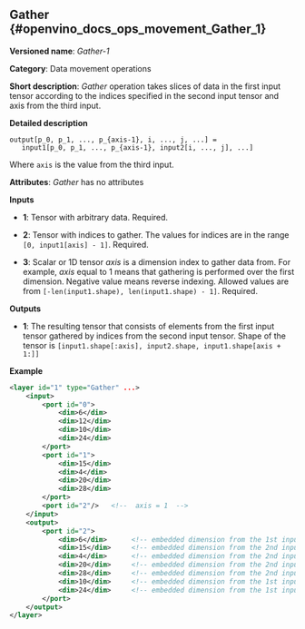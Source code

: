 ## Gather <a name="Gather"></a> {#openvino_docs_ops_movement_Gather_1}

**Versioned name**: *Gather-1*

**Category**: Data movement operations

**Short description**: *Gather* operation takes slices of data in the first input tensor according to the indices specified in the second input tensor and axis from the third input.

**Detailed description**

    output[p_0, p_1, ..., p_{axis-1}, i, ..., j, ...] = 
       input1[p_0, p_1, ..., p_{axis-1}, input2[i, ..., j], ...]

Where `axis` is the value from the third input.

**Attributes**: *Gather* has no attributes

**Inputs**

* **1**:  Tensor with arbitrary data. Required.

* **2**:  Tensor with indices to gather. The values for indices are in the range `[0, input1[axis] - 1]`. Required.

* **3**:  Scalar or 1D tensor *axis* is a dimension index to gather data from. For example, *axis* equal to 1 means that gathering is performed over the first dimension. Negative value means reverse indexing. Allowed values are from `[-len(input1.shape), len(input1.shape) - 1]`. Required.

**Outputs**

* **1**: The resulting tensor that consists of elements from the first input tensor gathered by indices from the second input tensor. Shape of the tensor is `[input1.shape[:axis], input2.shape, input1.shape[axis + 1:]]`

**Example**

```xml
<layer id="1" type="Gather" ...>
    <input>
        <port id="0">
            <dim>6</dim>
            <dim>12</dim>
            <dim>10</dim>
            <dim>24</dim>
        </port>
        <port id="1">
            <dim>15</dim>
            <dim>4</dim>
            <dim>20</dim>
            <dim>28</dim>
        </port>
        <port id="2"/>   <!--  axis = 1  -->
    </input>
    <output>
        <port id="2">
            <dim>6</dim>      <!-- embedded dimension from the 1st input -->
            <dim>15</dim>     <!-- embedded dimension from the 2nd input -->
            <dim>4</dim>      <!-- embedded dimension from the 2nd input -->
            <dim>20</dim>     <!-- embedded dimension from the 2nd input -->
            <dim>28</dim>     <!-- embedded dimension from the 2nd input -->
            <dim>10</dim>     <!-- embedded dimension from the 1st input -->
            <dim>24</dim>     <!-- embedded dimension from the 1st input -->
        </port>
    </output>
</layer>
```

